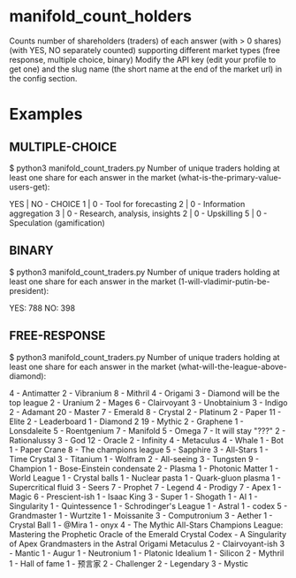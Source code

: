# manifold_count_holders
 Counts number of shareholders (traders) of each answer (with > 0 shares) (with YES, NO separately counted) supporting different market types (free response, multiple choice, binary)
 Modify the API key (edit your profile to get one) and the slug name (the short name at the end of the market url) in the config section.

# Examples

## MULTIPLE-CHOICE
$ python3 manifold_count_traders.py 
Number of unique traders holding at least one share for each answer in the market (what-is-the-primary-value-users-get):

YES |  NO   -   CHOICE
1   |   0   -   Tool for forecasting
2   |   0   -   Information aggregation
3   |   0   -   Research, analysis, insights
2   |   0   -   Upskilling
5   |   0   -   Speculation (gamification)

## BINARY
$ python3 manifold_count_traders.py 
Number of unique traders holding at least one share for each answer in the market (1-will-vladimir-putin-be-president):

YES:  788
NO:   398

## FREE-RESPONSE
$ python3 manifold_count_traders.py 
Number of unique traders holding at least one share for each answer in the market (what-will-the-league-above-diamond):

4  -  Antimatter
2  -  Vibranium
8  -  Mithril
4  -  Origami
3  -  Diamond will be the top league
2  -  Uranium
2  -  Mages
6  -  Clairvoyant
3  -  Unobtainium
3  -  Indigo
2  -  Adamant
20  -  Master
7  -  Emerald
8  -  Crystal
2  -  Platinum
2  -  Paper
11  -  Elite
2  -  Leaderboard
1  -  Diamond 2
19  -  Mythic
2  -  Graphene
1  -  Lonsdaleite
5  -  Roentgenium
7  -  Manifold
5  -  Omega
7  -  It will stay "???"
2  -  Rationalussy
3  -  God
12  -  Oracle
2  -  Infinity
4  -  Metaculus
4  -  Whale
1  -  Bot
1  -  Paper Crane
8  -  The champions league
5  -  Sapphire
3  -  All-Stars
1  -  Time Crystal
3  -  Titanium
1  -  Wolfram
2  -  All-seeing 
3  -  Tungsten
9  -  Champion
1  -  Bose-Einstein condensate
2  -  Plasma
1  -  Photonic Matter
1  -  World League
1  -  Crystal balls
1  -  Nuclear pasta
1  -  Quark-gluon plasma
1  -  Supercritical fluid
3  -  Seers
7  -  Prophet
7  -  Legend
4  -  Prodigy
7  -  Apex
1  -  Magic
6  -  Prescient-ish
1  -  Isaac King
3  -  Super
1  -  Shogath
1  -  AI
1  -  Singularity
1  -  Quintessence
1  -  Schrodinger's League
1  -  Astral
1  -  codex
5  -  Grandmaster
1  -  Wurtzite
1  -  Moissanite
3  -  Computronium
3  -  Aether
1  -  Crystal Ball
1  -  @Mira
1  -  onyx
4  -  The Mythic All-Stars Champions League: Mastering the Prophetic Oracle of the Emerald Crystal Codex - A Singularity of Apex Grandmasters in the Astral Origami Metaculus
2  -  Clairvoyant-ish
3  -  Mantic
1  -  Augur
1  -  Neutronium
1  -  Platonic Idealium
1  -  Silicon
2  -  Mythril
1  -  Hall of fame
1  -  预言家
2  -  Challenger
2  -  Legendary
3  -  Mystic
